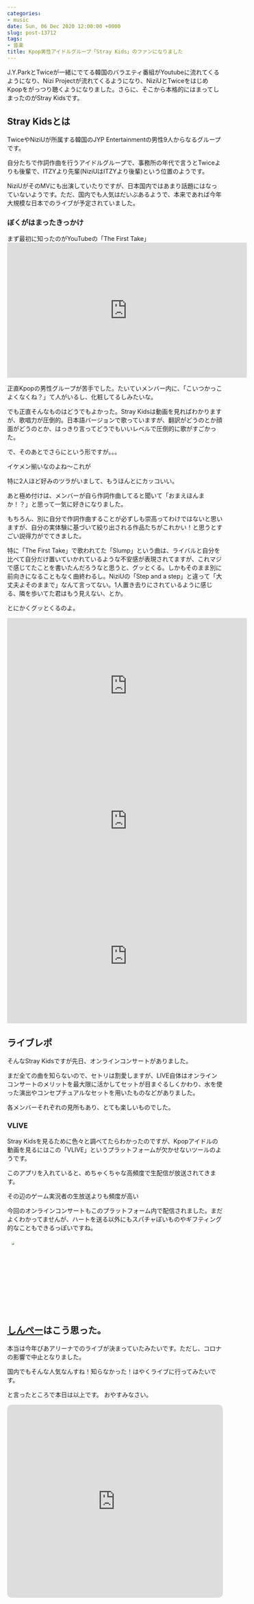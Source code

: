 ```yaml
---
categories:
- music
date: Sun, 06 Dec 2020 12:00:00 +0000
slug: post-13712
tags:
- 音楽
title: Kpop男性アイドルグループ「Stray Kids」のファンになりました
---
```


J.Y.ParkとTwiceが一緒にでてる韓国のバラエティ番組がYoutubeに流れてくるようになり、Nizi Projectが流れてくるようになり、NiziUとTwiceをはじめKpopをがっつり聴くようになりました。さらに、そこから本格的にはまってしまったのがStray Kidsです。

<h2>Stray Kidsとは</h2>
TwiceやNiziUが所属する韓国のJYP Entertainmentの男性9人からなるグループです。

自分たちで作詞作曲を行うアイドルグループで、事務所の年代で言うとTwiceよりも後輩で、ITZYより先輩(NiziUはITZYより後輩)という位置のようです。

NiziUがそのMVにも出演していたりですが、日本国内ではあまり話題にはなっていないようです。ただ、国内でも人気はだいぶあるようで、本来であれば今年大規模な日本でのライブが予定されていました。

<h3>ぼくがはまったきっかけ</h3>
まず最初に知ったのがYouTubeの「The First Take」

<iframe width="560" height="315" src="https://www.youtube.com/embed/T7DY0FXJV18" frameborder="0" allow="accelerometer; autoplay; clipboard-write; encrypted-media; gyroscope; picture-in-picture" allowfullscreen></iframe>

正直Kpopの男性グループが苦手でした。たいていメンバー内に、「こいつかっこよくなくね？」て人がいるし、化粧してるしみたいな。

でも正直そんなものはどうでもよかった。Stray Kidsは動画を見ればわかりますが、歌唱力が圧倒的。日本語バージョンで歌っていますが、翻訳がどうのとか顔面がどうのとか、はっきり言ってどうでもいいレベルで圧倒的に歌がすごかった。

で、そのあとでさらにという形ですが。。。

イケメン揃いなのよね〜これが

特に2人ほど好みのツラがいまして、もうほんとにカッコいい。

あと極め付けは、メンバーが自ら作詞作曲してると聞いて「おまえほんまか！？」と思って一気に好きになりました。

もちろん、別に自分で作詞作曲することが必ずしも崇高ってわけではないと思いますが、自分の実体験に基づいて絞り出される作品たちがこれかい！と思うとすごい説得力がでてきました。

特に「The First Take」で歌われてた「Slump」という曲は、ライバルと自分を比べて自分だけ置いていかれているような不安感が表現されてますが、これマジで感じてたことを書いたんだろうなと思うと、グッとくる。しかもそのまま別に前向きになることもなく曲終わるし。NiziUの「Step and a step」と違って「大丈夫よそのままで」なんて言ってない。1人置き去りにされているように感じる、隣を歩いてた君はもう見えない、とか。

とにかくグッとくるのよ。

<iframe width="560" height="315" src="https://www.youtube.com/embed/X-uJtV8ScYk" frameborder="0" allow="accelerometer; autoplay; clipboard-write; encrypted-media; gyroscope; picture-in-picture" allowfullscreen></iframe>

<iframe width="560" height="315" src="https://www.youtube.com/embed/TQTlCHxyuu8" frameborder="0" allow="accelerometer; autoplay; clipboard-write; encrypted-media; gyroscope; picture-in-picture" allowfullscreen></iframe>

<iframe width="560" height="315" src="https://www.youtube.com/embed/ySxIjeCScgY" frameborder="0" allow="accelerometer; autoplay; clipboard-write; encrypted-media; gyroscope; picture-in-picture" allowfullscreen></iframe>

<h2>ライブレポ</h2>
そんなStray Kidsですが先日、オンラインコンサートがありました。

まだ全ての曲を知らないので、セトリは割愛しますが、LIVE自体はオンラインコンサートのメリットを最大限に活かしてセットが目まぐるしくかわり、水を使った演出やコンセプチュアルなセットを用いたものなどがありました。

各メンバーそれぞれの見所もあり、とても楽しいものでした。

<h3>VLIVE</h3>
Stray Kidsを見るために色々と調べてたらわかったのですが、Kpopアイドルの動画を見るにはこの「VLIVE」というプラットフォームが欠かせないツールのようです。

このアプリを入れていると、めちゃくちゃな高頻度で生配信が放送されてきます。

その辺のゲーム実況者の生放送よりも頻度が高い

今回のオンラインコンサートもこのプラットフォーム内で配信されました。まだよくわかってませんが、ハートを送る以外にもスパチャぽいものやギフティング的なこともできるっぽいですね。

<a href="https://apps.apple.com/jp/app/v-live-global-star-live-app/id1019447011?itscg=30200&amp;itsct=apps_box" style="width: 170px; height: 170px; border-radius: 22%; overflow: hidden; display: inline-block; vertical-align: middle;">![](images/540x540bb.jpg)</a>

<h2><a href=“https://twitter.com/s_s_p_y”>しんぺー</a>はこう思った。</h2>
本当は今年ぴあアリーナでのライブが決まっていたみたいです。ただし、コロナの影響で中止となりました。

国内でもそんな人気なんすね！知らなかった！はやくライブに行ってみたいです。

と言ったところで本日は以上です。
おやすみなさい。

<iframe src="https://embed.music.apple.com/us/playlist/stray-kids-essentials/pl.02ab440bdd554b5589f155ef6e938090?app=music&amp;itsct=music_box&amp;itscg=30200&amp;ct=playlists_stray_kids_essentials" height="450px" frameborder="0" sandbox="allow-forms allow-popups allow-same-origin allow-scripts allow-top-navigation-by-user-activation" allow="autoplay *; encrypted-media *;" style="width: 100%; max-width: 660px; overflow: hidden; border-radius: 10px; background: transparent;"></iframe>